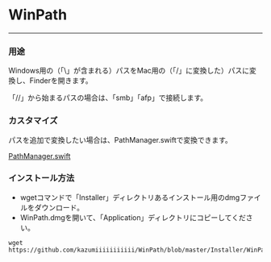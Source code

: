 # WinPath
***

### 用途

Windows用の（「\」が含まれる）パスをMac用の（「/」に変換した）パスに変換し、Finderを開きます。

「//」から始まるパスの場合は、「smb」「afp」で接続します。

### カスタマイズ

パスを追加で変換したい場合は、PathManager.swiftで変換できます。

[PathManager.swift](https://github.com/kazumiiiiiiiiiii/WinPath/blob/master/WinPath/Classes/PathManager.swift)

### インストール方法

-  wgetコマンドで「Installer」ディレクトリあるインストール用のdmgファイルをダウンロード。
- WinPath.dmgを開いて、「Application」ディレクトリにコピーしてください。

```
wget https://github.com/kazumiiiiiiiiiii/WinPath/blob/master/Installer/WinPath.dmg
```
